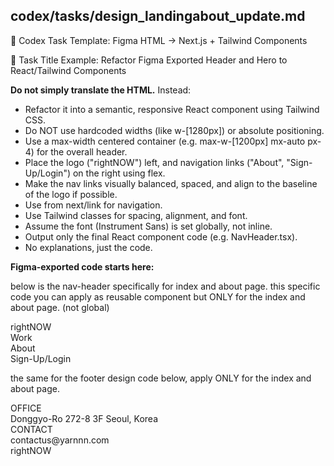 ## codex/tasks/design_landingabout_update.md

🧠 Codex Task Template: Figma HTML → Next.js + Tailwind Components

📄 Task Title
Example: Refactor Figma Exported Header and Hero to React/Tailwind Components

**Do not simply translate the HTML.**
Instead:
- Refactor it into a semantic, responsive React component using Tailwind CSS.
- Do NOT use hardcoded widths (like w-[1280px]) or absolute positioning.
- Use a max-width centered container (e.g. max-w-[1200px] mx-auto px-4) for the overall header.
- Place the logo ("rightNOW") left, and navigation links ("About", "Sign-Up/Login") on the right using flex.
- Make the nav links visually balanced, spaced, and align to the baseline of the logo if possible.
- Use <Link> from next/link for navigation.
- Use Tailwind classes for spacing, alignment, and font.
- Assume the font (Instrument Sans) is set globally, not inline.
- Output only the final React component code (e.g. NavHeader.tsx).
- No explanations, just the code.


**Figma-exported code starts here:**

below is the nav-header specifically for index and about page. this specific code you can apply as reusable component but ONLY for the index and about page. (not global)

<div data-size="Desktop" class="w-[1280px] h-11 px-3.5 left-0 top-0 absolute bg-white inline-flex justify-start items-center">
    <div class="flex-1 self-stretch pr-5 pt-3 pb-2.5 border-b border-black flex justify-start items-center gap-2.5">
        <div class="justify-start text-black text-xl font-normal font-['Instrument_Sans'] leading-normal">rightNOW</div>
    </div>
    <div class="flex-1 self-stretch max-w-[615px] flex justify-end items-start gap-48">
        <div class="flex-1 self-stretch pl-5 pt-3 pb-2.5 bg-white border-b border-black flex justify-end items-end gap-12">
            <div data-property-1="Default" class="pb-1 flex justify-center items-center gap-2.5">
                <div class="justify-start text-white text-xl font-normal font-['Instrument_Sans'] leading-tight">Work</div>
            </div>
            <div data-property-1="Default" class="pb-1 flex justify-center items-center gap-2.5">
                <div class="justify-start text-neutral-950 text-xl font-normal font-['Instrument_Sans'] leading-tight">About</div>
            </div>
            <div data-property-1="Default" class="pb-1 flex justify-center items-center gap-2.5">
                <div class="justify-start text-neutral-950 text-xl font-normal font-['Instrument_Sans'] leading-tight">Sign-Up/Login</div>
            </div>
        </div>
    </div>
</div>

the same for the footer design code below, apply ONLY for the index and about page. 

<div class="w-full max-w-[1920px] px-3.5 pt-7 pb-3.5 inline-flex flex-col justify-start items-start gap-32">
    <div class="self-stretch inline-flex justify-start items-start">
        <div class="flex-1 max-w-[625px] inline-flex flex-col justify-start items-start gap-2.5">
            <div class="w-14 h-14 relative overflow-hidden">
                <div class="w-14 h-14 left-0 top-0 absolute bg-black"></div>
            </div>
            <div class="w-4 h-4 bg-black rounded-full"></div>
            <div class="w-4 h-4 bg-black rounded-full"></div>
            <div class="w-4 h-4 origin-top-left -rotate-90 bg-black rounded-full"></div>
            <div class="w-4 h-4 origin-top-left -rotate-90 bg-black rounded-full"></div>
            <div class="w-4 h-4 origin-top-left rotate-[-135deg] bg-black rounded-full"></div>
            <div class="w-4 h-4 origin-top-left rotate-[-135deg] bg-black rounded-full"></div>
            <div class="w-8 h-0 origin-top-left -rotate-45 bg-black rounded-full"></div>
            <div class="w-4 h-4 origin-top-left -rotate-45 bg-black rounded-full"></div>
        </div>
        <div class="w-[616px] flex justify-between items-start">
            <div class="w-56 inline-flex flex-col justify-start items-start gap-16">
                <div class="w-52 flex flex-col justify-start items-start gap-7">
                    <div class="self-stretch justify-start text-black text-xl font-normal font-['Instrument_Sans'] leading-tight">OFFICE</div>
                    <div class="self-stretch justify-start text-black text-xl font-normal font-['Instrument_Sans'] leading-tight">Donggyo-Ro 272-8 3F Seoul, Korea</div>
                </div>
                <div class="self-stretch flex flex-col justify-start items-start gap-7">
                    <div class="self-stretch justify-start text-black text-xl font-normal font-['Instrument_Sans'] leading-tight">CONTACT</div>
                    <div class="self-stretch flex flex-col justify-start items-start gap-2.5">
                        <div class="self-stretch justify-start text-black text-xl font-normal font-['Instrument_Sans'] leading-tight">contactus@yarnnn.com</div>
                    </div>
                </div>
            </div>
        </div>
    </div>
    <div class="self-stretch h-40 flex flex-col justify-start items-start gap-2.5">
        <div class="justify-start text-black text-8xl font-normal font-['Instrument_Sans'] leading-[115.50px]">rightNOW</div>
    </div>
</div>